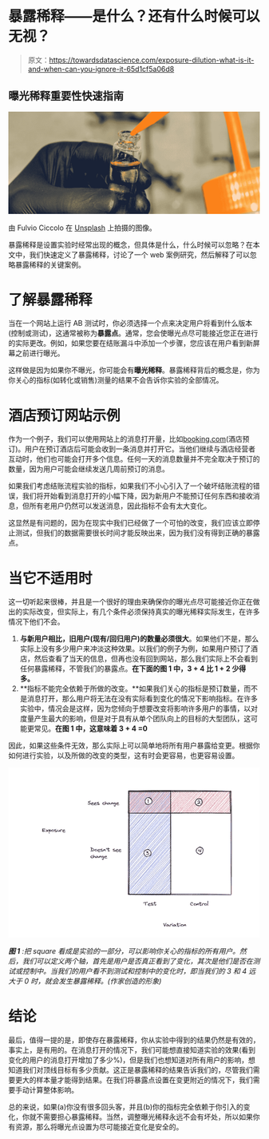 # 暴露稀释——是什么？还有什么时候可以无视？

> 原文：<https://towardsdatascience.com/exposure-dilution-what-is-it-and-when-can-you-ignore-it-65d1cf5a06d8>

## 曝光稀释重要性快速指南

![](img/d6f28c4fe16e050e9b62b23498647ddd.png)

由 Fulvio Ciccolo 在 [Unsplash](https://unsplash.com/photos/8xDbAn8JcWY) 上拍摄的图像。

暴露稀释是设置实验时经常出现的概念，但具体是什么，什么时候可以忽略？在本文中，我们快速定义了暴露稀释，讨论了一个 web 案例研究，然后解释了可以忽略暴露稀释的关键案例。

# 了解暴露稀释

当在一个网站上运行 AB 测试时，你必须选择一个点来决定用户将看到什么版本(控制或测试)，这通常被称为**暴露点**。通常，您会使曝光点尽可能接近您正在进行的实际更改。例如，如果您要在结账漏斗中添加一个步骤，您应该在用户看到新屏幕之前进行曝光。

这样做是因为如果你不曝光，你可能会有**曝光稀释**。暴露稀释背后的概念是，你为你关心的指标(如转化或销售)测量的结果不会告诉你实验的全部情况。

# 酒店预订网站示例

作为一个例子，我们可以使用网站上的消息打开量，比如[booking.com](http://booking.com)(酒店预订)。用户在预订酒店后可能会收到一条消息并打开它。当他们继续与酒店经营者互动时，他们也可能会打开多个信息。任何一天的消息数量并不完全取决于预订的数量，因为用户可能会继续发送几周前预订的消息。

如果我们考虑结账流程实验的指标，如果我们不小心引入了一个破坏结账流程的错误，我们将开始看到消息打开的小幅下降，因为新用户不能预订任何东西和接收消息，但所有老用户仍然可以发送消息，因此指标不会有太大变化。

这显然是有问题的，因为在现实中我们已经做了一个可怕的改变，我们应该立即停止测试，但我们的数据需要很长时间才能反映出来，因为我们没有得到正确的暴露点。

# 当它不适用时

这一切听起来很棒，并且是一个很好的理由来确保你的曝光点尽可能接近你正在做出的实际改变，但实际上，有几个条件必须保持真实的曝光稀释实际发生，在许多情况下他们不会。

1.  **与新用户相比，旧用户(现有/回归用户)的数量必须很大**。如果他们不是，那么实际上没有多少用户来冲淡这种效果。以我们的例子为例，如果用户预订了酒店，然后查看了当天的信息，但再也没有回到网站，那么我们实际上不会看到任何暴露稀释，不管我们的暴露点。**在下面的图 1 中，3 + 4 比 1 + 2 少得多。**
2.  **指标不能完全依赖于所做的改变。**如果我们关心的指标是预订数量，而不是消息打开，那么用户将无法在没有实际看到变化的情况下影响指标。在许多实验中，情况会是这样，因为您倾向于想要改变将影响许多用户的事情，以对度量产生最大的影响，但是对于具有从单个团队向上的目标的大型团队，这可能更常见。**在图 1 中，这意味着 3 + 4 =0**

因此，如果这些条件无效，那么实际上可以简单地将所有用户暴露给变更。根据你如何进行实验，以及所做的改变的类型，这有时会更容易，也更容易设置。

![](img/98a89da939abc17009791799808a83aa.png)

***图 1*** *:把 square 看成是实验的一部分，可以影响你关心的指标的所有用户。然后，我们可以定义两个轴，首先是用户是否真正看到了变化，其次是他们是否在测试或控制中。当我们的用户看不到测试和控制中的变化时，即当我们的 3 和 4 远大于 0 时，就会发生暴露稀释。(作家创造的形象)*

# 结论

最后，值得一提的是，即使存在暴露稀释，你从实验中得到的结果仍然是有效的，事实上，是有用的。在消息打开的情况下，我们可能想直接知道实验的效果(看到变化的用户的消息打开增加了多少%)，但是我们也想知道对所有用户的影响，想知道我们对顶线目标有多少贡献。这正是暴露稀释的结果告诉我们的，尽管我们需要更大的样本量才能得到结果。在我们将暴露点设置在变更附近的情况下，我们需要手动计算整体影响。

总的来说，如果(a)你没有很多回头客，并且(b)你的指标完全依赖于你引入的变化，你就不需要担心暴露稀释。当然，调整曝光稀释永远不会有坏处，所以如果你有资源，那么将曝光点设置为尽可能接近变化是安全的。